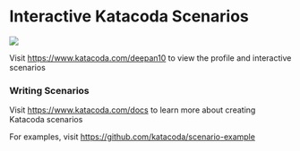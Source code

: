 # Interactive Katacoda Scenarios

[![](http://shields.katacoda.com/katacoda/deepan10/count.svg)](https://www.katacoda.com/deepan10 "Get your profile on Katacoda.com")

Visit https://www.katacoda.com/deepan10 to view the profile and interactive scenarios

### Writing Scenarios
Visit https://www.katacoda.com/docs to learn more about creating Katacoda scenarios

For examples, visit https://github.com/katacoda/scenario-example
